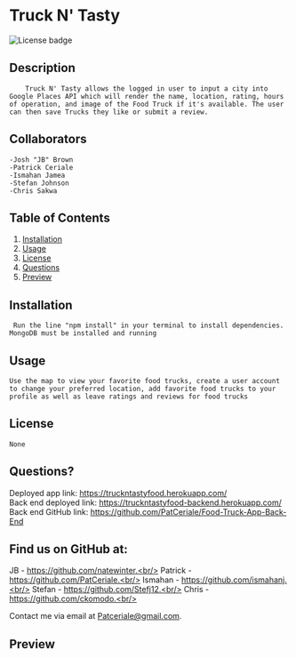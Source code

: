 # **Truck N' Tasty**

![License badge](https://img.shields.io/badge/license-None-success)

## **Description**

        Truck N' Tasty allows the logged in user to input a city into Google Places API which will render the name, location, rating, hours of operation, and image of the Food Truck if it's available. The user can then save Trucks they like or submit a review. 


## **Collaborators**

    -Josh "JB" Brown 
    -Patrick Ceriale 
    -Ismahan Jamea
    -Stefan Johnson 
    -Chris Sakwa

## **Table of Contents**

1. [Installation](#installation)
1. [Usage](#usage)
1. [License](#license)
1. [Questions](#questions)
1. [Preview](#preview)

## **Installation**

     Run the line "npm install" in your terminal to install dependencies. MongoDB must be installed and running

## **Usage**

    Use the map to view your favorite food trucks, create a user account to change your preferred location, add favorite food trucks to your profile as well as leave ratings and reviews for food trucks

## **License**
    None

## **Questions?**

Deployed app link: https://truckntastyfood.herokuapp.com/ <br/>
Back end deployed link: https://truckntastyfood-backend.herokuapp.com/<br/>
Back end GitHub link: https://github.com/PatCeriale/Food-Truck-App-Back-End

## Find us on GitHub at:

JB - https://github.com/natewinter.<br/>
Patrick - https://github.com/PatCeriale.<br/>
Ismahan - https://github.com/ismahanj.<br/>
Stefan - https://github.com/Stefj12.<br/>
Chris - https://github.com/ckomodo.<br/>

Contact me via email at Patceriale@gmail.com.

## **Preview**



